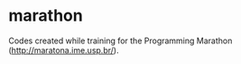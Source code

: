 # marathon
Codes created while training for the Programming Marathon (http://maratona.ime.usp.br/).
